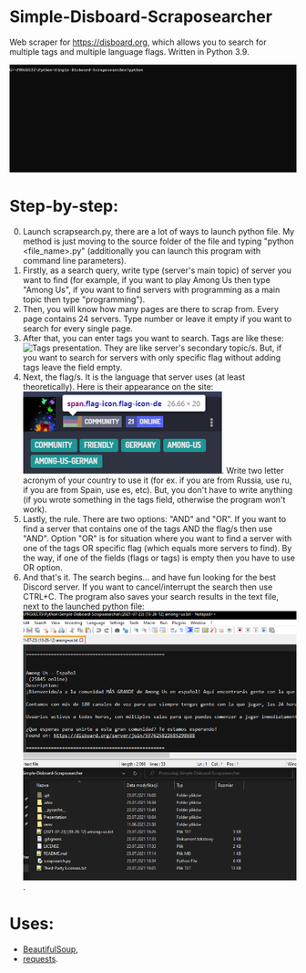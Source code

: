 # Simple-Disboard-Scraposearcher
Web scraper for https://disboard.org, which allows you to search for multiple tags and multiple language flags. Written in Python 3.9.

![Presentation of program](Presentation/console_1.gif)

# Step-by-step:
0. Launch scrapsearch.py, there are a lot of ways to launch python file. My method is just moving to the source folder of the file and typing "python <file_name>.py" (additionally you can launch this program with command line parameters).
1. Firstly, as a search query, write type (server's main topic) of server you want to find (for example, if you want to play Among Us then type "Among Us", if you want to find servers with programming as a main topic then type "programming").
2. Then, you will know how many pages are there to scrap from. Every page contains 24 servers. Type number or leave it empty if you want to search for every single page.
3. After that, you can enter tags you want to search. Tags are like these: ![Tags presentation](Presentation/tag.png). They are like server's secondary topic/s. But, if you want to search for servers with only specific flag without adding tags leave the field empty.
4. Next, the flag/s. It is the language that server uses (at least theoretically). Here is their appearance on the site: ![Flags presentation](Presentation/flag.png). Write two letter acronym of your country to use it (for ex. if you are from Russia, use ru, if you are from Spain, use es, etc). But, you don't have to write anything (if you wrote something in the tags field, otherwise the program won't work).
5. Lastly, the rule. There are two options: "AND" and "OR". If you want to find a server that contains one of the tags AND the flag/s then use "AND". Option "OR" is for situation where you want to find a server with one of the tags OR specific flag (which equals more servers to find). By the way, if one of the fields (flags or tags) is empty then you have to use OR option.
6. And that's it. The search begins... and have fun looking for the best Discord server. If you want to cancel/interrupt the search then use CTRL+C. The program also saves your search results in the text file, next to the launched python file: ![Python file and txt file](Presentation/explorer.png).

# Uses:
- [BeautifulSoup](https://pypi.org/project/beautifulsoup4),
- [requests](https://pypi.org/project/requests).
